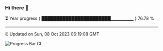 ### Hi there 👋

⏳ Year progress { ███████████████████████▁▁▁▁▁▁▁ } 76.78 %

---

⏰ Updated on Sun, 08 Oct 2023 06:19:08 GMT

![Progress Bar CI](https://github.com/liununu/liununu/workflows/Progress%20Bar%20CI/badge.svg)
